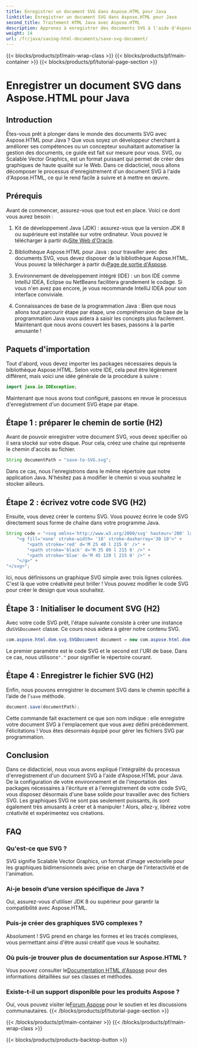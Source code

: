 ```yaml
---
title: Enregistrer un document SVG dans Aspose.HTML pour Java
linktitle: Enregistrer un document SVG dans Aspose.HTML pour Java
second_title: Traitement HTML Java avec Aspose.HTML
description: Apprenez à enregistrer des documents SVG à l'aide d'Aspose.HTML pour Java avec ce guide étape par étape simple rempli d'exemples.
weight: 14
url: /fr/java/saving-html-documents/save-svg-document/
---
```


{{< blocks/products/pf/main-wrap-class >}}
{{< blocks/products/pf/main-container >}}
{{< blocks/products/pf/tutorial-page-section >}}

# Enregistrer un document SVG dans Aspose.HTML pour Java

## Introduction
Êtes-vous prêt à plonger dans le monde des documents SVG avec Aspose.HTML pour Java ? Que vous soyez un développeur cherchant à améliorer ses compétences ou un concepteur souhaitant automatiser la gestion des documents, ce guide est fait sur mesure pour vous. SVG, ou Scalable Vector Graphics, est un format puissant qui permet de créer des graphiques de haute qualité sur le Web. Dans ce didacticiel, nous allons décomposer le processus d'enregistrement d'un document SVG à l'aide d'Aspose.HTML, ce qui le rend facile à suivre et à mettre en œuvre.
## Prérequis
Avant de commencer, assurez-vous que tout est en place. Voici ce dont vous aurez besoin :
1.  Kit de développement Java (JDK) : assurez-vous que la version JDK 8 ou supérieure est installée sur votre ordinateur. Vous pouvez le télécharger à partir du[Site Web d'Oracle](https://www.oracle.com/java/technologies/javase-jdk11-downloads.html).
  
2.  Bibliothèque Aspose.HTML pour Java : pour travailler avec des documents SVG, vous devez disposer de la bibliothèque Aspose.HTML. Vous pouvez la télécharger à partir du[Page de sortie d'Aspose](https://releases.aspose.com/html/java/).
3. Environnement de développement intégré (IDE) : un bon IDE comme IntelliJ IDEA, Eclipse ou NetBeans facilitera grandement le codage. Si vous n'en avez pas encore, je vous recommande IntelliJ IDEA pour son interface conviviale.
4. Connaissances de base de la programmation Java : Bien que nous allons tout parcourir étape par étape, une compréhension de base de la programmation Java vous aidera à saisir les concepts plus facilement.
Maintenant que nous avons couvert les bases, passons à la partie amusante !
## Paquets d'importation
Tout d'abord, vous devez importer les packages nécessaires depuis la bibliothèque Aspose.HTML. Selon votre IDE, cela peut être légèrement différent, mais voici une idée générale de la procédure à suivre :
```java
import java.io.IOException;
```

Maintenant que nous avons tout configuré, passons en revue le processus d'enregistrement d'un document SVG étape par étape.
## Étape 1 : préparer le chemin de sortie (H2)
Avant de pouvoir enregistrer votre document SVG, vous devez spécifier où il sera stocké sur votre disque. Pour cela, créez une chaîne qui représente le chemin d'accès au fichier.
```java
String documentPath = "save-to-SVG.svg";
```
Dans ce cas, nous l'enregistrons dans le même répertoire que notre application Java. N'hésitez pas à modifier le chemin si vous souhaitez le stocker ailleurs.
## Étape 2 : écrivez votre code SVG (H2)
Ensuite, vous devez créer le contenu SVG. Vous pouvez écrire le code SVG directement sous forme de chaîne dans votre programme Java.
```java
String code = "<svg xmlns='http://www.w3.org/2000/svg' hauteur='200' largeur='300'>" +
    "<g fill='none' stroke-width= '10' stroke-dasharray='30 10'>" +
        "<path stroke='red' d='M 25 40 l 215 0' />" +
        "<path stroke='black' d='M 35 80 l 215 0' />" +
        "<path stroke='blue' d='M 45 120 l 215 0' />" +
    "</g>" +
"</svg>";
```
Ici, nous définissons un graphique SVG simple avec trois lignes colorées. C'est là que votre créativité peut briller ! Vous pouvez modifier le code SVG pour créer le design que vous souhaitez.
## Étape 3 : Initialiser le document SVG (H2)
 Avec votre code SVG prêt, l'étape suivante consiste à créer une instance du`SVGDocument` classe. Ce cours nous aidera à gérer notre contenu SVG.
```java
com.aspose.html.dom.svg.SVGDocument document = new com.aspose.html.dom.svg.SVGDocument(code, ".");
```
 Le premier paramètre est le code SVG et le second est l'URI de base. Dans ce cas, nous utilisons`"."` pour signifier le répertoire courant.
## Étape 4 : Enregistrer le fichier SVG (H2)
 Enfin, nous pouvons enregistrer le document SVG dans le chemin spécifié à l’aide de l’`save` méthode.
```java
document.save(documentPath);
```
Cette commande fait exactement ce que son nom indique : elle enregistre votre document SVG à l'emplacement que vous avez défini précédemment. Félicitations ! Vous êtes désormais équipé pour gérer les fichiers SVG par programmation.
## Conclusion
Dans ce didacticiel, nous vous avons expliqué l'intégralité du processus d'enregistrement d'un document SVG à l'aide d'Aspose.HTML pour Java. De la configuration de votre environnement et de l'importation des packages nécessaires à l'écriture et à l'enregistrement de votre code SVG, vous disposez désormais d'une base solide pour travailler avec des fichiers SVG. Les graphiques SVG ne sont pas seulement puissants, ils sont également très amusants à créer et à manipuler ! Alors, allez-y, libérez votre créativité et expérimentez vos créations.
## FAQ
### Qu'est-ce que SVG ?
SVG signifie Scalable Vector Graphics, un format d'image vectorielle pour les graphiques bidimensionnels avec prise en charge de l'interactivité et de l'animation.
### Ai-je besoin d’une version spécifique de Java ?
Oui, assurez-vous d'utiliser JDK 8 ou supérieur pour garantir la compatibilité avec Aspose.HTML.
### Puis-je créer des graphiques SVG complexes ?
Absolument ! SVG prend en charge les formes et les tracés complexes, vous permettant ainsi d'être aussi créatif que vous le souhaitez.
### Où puis-je trouver plus de documentation sur Aspose.HTML ?
 Vous pouvez consulter le[Documentation HTML d'Aspose](https://reference.aspose.com/html/java/) pour des informations détaillées sur ses classes et méthodes.
### Existe-t-il un support disponible pour les produits Aspose ?
 Oui, vous pouvez visiter le[Forum Aspose](https://forum.aspose.com/c/html/29) pour le soutien et les discussions communautaires.
{{< /blocks/products/pf/tutorial-page-section >}}

{{< /blocks/products/pf/main-container >}}
{{< /blocks/products/pf/main-wrap-class >}}

{{< blocks/products/products-backtop-button >}}
